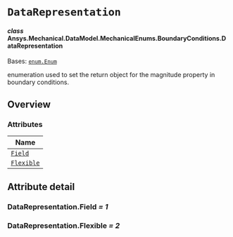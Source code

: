 # `DataRepresentation`

<a id="ansys.mechanical.stubs.v242.Ansys.Mechanical.DataModel.MechanicalEnums.BoundaryConditions.DataRepresentation"></a>

#### *class* Ansys.Mechanical.DataModel.MechanicalEnums.BoundaryConditions.DataRepresentation

Bases: [`enum.Enum`](https://docs.python.org/3/library/enum.html#enum.Enum)

enumeration used to set the return object for the magnitude property in boundary conditions.

<!-- !! processed by numpydoc !! -->

<a id="overview"></a>

## Overview

### Attributes

| Name |
| -------------------------------------------- |
| [`Field`](#DataRepresentation.Field) |
| [`Flexible`](#DataRepresentation.Flexible) |

<a id="attribute-detail"></a>

## Attribute detail

<a id="DataRepresentation.Field"></a>

### DataRepresentation.Field *= 1*

<a id="DataRepresentation.Flexible"></a>

### DataRepresentation.Flexible *= 2*


